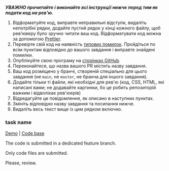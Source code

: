 _**УВАЖНО прочитайте і виконайте всі інструкції нижче перед тим як подати код на рев'ю.**_

1. Відформатуйте код, виправте неправильні відступи, видаліть непотрібні рядки, додайте пустий рядок у кінці кожного файлу, щоб ревʼюверу було зручно читати ваш код. Відформатувати код можна за допомогою [Prettier](https://prettier.io/playground). 
1. Перевірте свій код на наявність [типових помилок](https://kottans.org/documentation/docs/doc/code-review/#typical-mistakes). Пройдіться по всім пунктам відповідно до вашого завдання і виправте знайдені помилки.
1. Опублікуйте свою програму на [сторінках GitHub](https://github.com/kottans/frontend-2021-homeworks/blob/main/publish-your-app.md).
1. Переконайтеся, що назва вашого PR містить назву завдання.
1. Ваш код розміщено у бранчі, створеній спеціально для цього завдання (не `main`, не `master`, не бранча для іншого завдання).
1. Додайте тільки ті файли, які необхідні для рев'ю (код, CSS, HTML, які написані вами; не додавайте картинки, бо це робить репозиторій важким і відволікає рев'юерів)
1. Відредагуйте це повідомлення, як описано в наступних пунктах.
1. Змініть відповідно назву завдання та посилання нижче.
1. Видаліть весь текст вище із цим рядком включно.

### task name

[Demo](https://your-username.github.io/app-repo-name) |
[Code base](https://github.com/your-username/app-repo-name)

The code is submitted in a dedicated feature branch.

Only code files are submitted.

Please, review.
